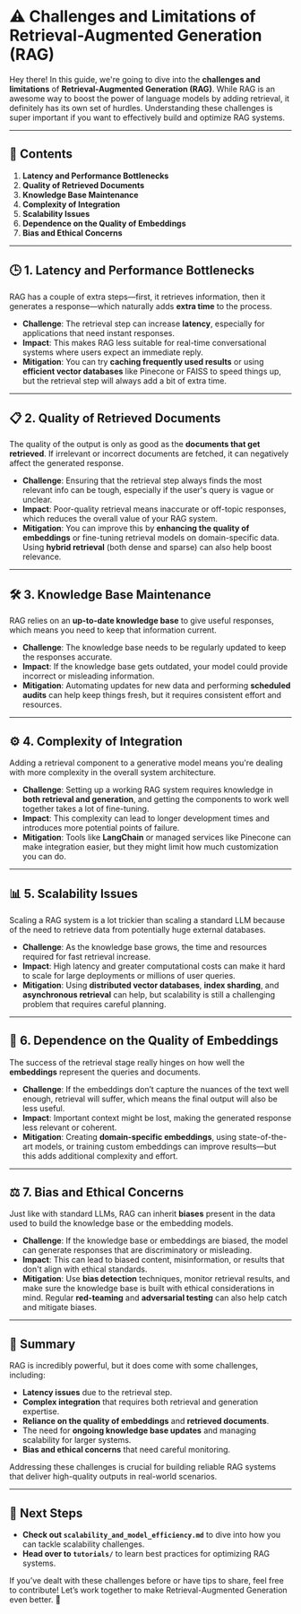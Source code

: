 # ⚠️ **Challenges and Limitations of Retrieval-Augmented Generation (RAG)**

Hey there! In this guide, we're going to dive into the **challenges and limitations** of **Retrieval-Augmented Generation (RAG)**. While RAG is an awesome way to boost the power of language models by adding retrieval, it definitely has its own set of hurdles. Understanding these challenges is super important if you want to effectively build and optimize RAG systems.

---

## 📂 **Contents**

1. **Latency and Performance Bottlenecks**
2. **Quality of Retrieved Documents**
3. **Knowledge Base Maintenance**
4. **Complexity of Integration**
5. **Scalability Issues**
6. **Dependence on the Quality of Embeddings**
7. **Bias and Ethical Concerns**

---

## 🕒 **1. Latency and Performance Bottlenecks**
RAG has a couple of extra steps—first, it retrieves information, then it generates a response—which naturally adds **extra time** to the process.

- **Challenge**: The retrieval step can increase **latency**, especially for applications that need instant responses.
- **Impact**: This makes RAG less suitable for real-time conversational systems where users expect an immediate reply.
- **Mitigation**: You can try **caching frequently used results** or using **efficient vector databases** like Pinecone or FAISS to speed things up, but the retrieval step will always add a bit of extra time.

---

## 📋 **2. Quality of Retrieved Documents**
The quality of the output is only as good as the **documents that get retrieved**. If irrelevant or incorrect documents are fetched, it can negatively affect the generated response.

- **Challenge**: Ensuring that the retrieval step always finds the most relevant info can be tough, especially if the user's query is vague or unclear.
- **Impact**: Poor-quality retrieval means inaccurate or off-topic responses, which reduces the overall value of your RAG system.
- **Mitigation**: You can improve this by **enhancing the quality of embeddings** or fine-tuning retrieval models on domain-specific data. Using **hybrid retrieval** (both dense and sparse) can also help boost relevance.

---

## 🛠️ **3. Knowledge Base Maintenance**
RAG relies on an **up-to-date knowledge base** to give useful responses, which means you need to keep that information current.

- **Challenge**: The knowledge base needs to be regularly updated to keep the responses accurate.
- **Impact**: If the knowledge base gets outdated, your model could provide incorrect or misleading information.
- **Mitigation**: Automating updates for new data and performing **scheduled audits** can help keep things fresh, but it requires consistent effort and resources.

---

## ⚙️ **4. Complexity of Integration**
Adding a retrieval component to a generative model means you're dealing with more complexity in the overall system architecture.

- **Challenge**: Setting up a working RAG system requires knowledge in **both retrieval and generation**, and getting the components to work well together takes a lot of fine-tuning.
- **Impact**: This complexity can lead to longer development times and introduces more potential points of failure.
- **Mitigation**: Tools like **LangChain** or managed services like Pinecone can make integration easier, but they might limit how much customization you can do.

---

## 📊 **5. Scalability Issues**
Scaling a RAG system is a lot trickier than scaling a standard LLM because of the need to retrieve data from potentially huge external databases.

- **Challenge**: As the knowledge base grows, the time and resources required for fast retrieval increase.
- **Impact**: High latency and greater computational costs can make it hard to scale for large deployments or millions of user queries.
- **Mitigation**: Using **distributed vector databases**, **index sharding**, and **asynchronous retrieval** can help, but scalability is still a challenging problem that requires careful planning.

---

## 🎯 **6. Dependence on the Quality of Embeddings**
The success of the retrieval stage really hinges on how well the **embeddings** represent the queries and documents.

- **Challenge**: If the embeddings don’t capture the nuances of the text well enough, retrieval will suffer, which means the final output will also be less useful.
- **Impact**: Important context might be lost, making the generated response less relevant or coherent.
- **Mitigation**: Creating **domain-specific embeddings**, using state-of-the-art models, or training custom embeddings can improve results—but this adds additional complexity and effort.

---

## ⚖️ **7. Bias and Ethical Concerns**
Just like with standard LLMs, RAG can inherit **biases** present in the data used to build the knowledge base or the embedding models.

- **Challenge**: If the knowledge base or embeddings are biased, the model can generate responses that are discriminatory or misleading.
- **Impact**: This can lead to biased content, misinformation, or results that don't align with ethical standards.
- **Mitigation**: Use **bias detection** techniques, monitor retrieval results, and make sure the knowledge base is built with ethical considerations in mind. Regular **red-teaming** and **adversarial testing** can also help catch and mitigate biases.

---

## 🚀 **Summary**
RAG is incredibly powerful, but it does come with some challenges, including:
- **Latency issues** due to the retrieval step.
- **Complex integration** that requires both retrieval and generation expertise.
- **Reliance on the quality of embeddings** and **retrieved documents**.
- The need for **ongoing knowledge base updates** and managing scalability for larger systems.
- **Bias and ethical concerns** that need careful monitoring.

Addressing these challenges is crucial for building reliable RAG systems that deliver high-quality outputs in real-world scenarios.

---

## 📌 **Next Steps**
- **Check out `scalability_and_model_efficiency.md`** to dive into how you can tackle scalability challenges.
- **Head over to `tutorials/`** to learn best practices for optimizing RAG systems.

If you’ve dealt with these challenges before or have tips to share, feel free to contribute! Let’s work together to make Retrieval-Augmented Generation even better. 🤝
